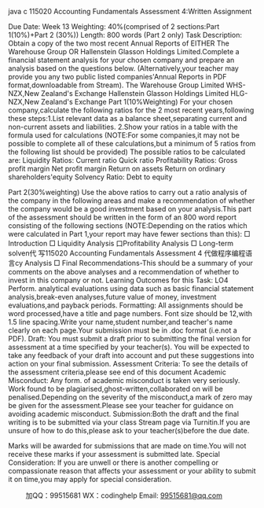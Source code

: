 java c
115020 Accounting   Fundamentals
Assessment 4:Written   Assignment

   Due   Date:
Week   13
Weighting:
40%(comprised of 2   sections:Part   1(10%)+Part   2   (30%))
Length:
800 words   (Part   2   only)
Task
Description:
Obtain a copy of   the   two most   recent Annual   Reports   of   EITHER   The
Warehouse Group OR Hallenstein Glasson Holdings Limited.Complete a      financial statement analysis for   your   chosen   company   and   prepare   an   analysis based   on   the   questions   below.
(Alternatively,your teacher may provide   you   any   two   public   listed   companies'Annual Reports   in PDF   format,downloadable   from   Stream).
The   Warehouse   Group   Limited   WHS-NZX,New   Zealand's   Exchange
Hallenstein Glasson Holdings Limited HLG-NZX,New Zealand's Exchange
Part   1(10%Weighting)
For your chosen company,calculate the   following   ratios   for   the   2 most   recent years,following   these   steps:1.List relevant data as a balance   sheet,separating   current   and non-current   assets   and   liabilities.
2.Show your ratios in a   table with   the   formula   used   for   calculations   (NOTE:For some companies,it may not be   possible   to   complete   all   of these calculations,but a minimum of   5   ratios   from   the   following   list   should   be   provided)
The   possible   ratios   to   be   calculated   are:   Liquidity   Ratios:
Current   ratio
Quick   ratio
Profitability   Ratios:
Gross profit   margin
Net profit margin
Return   on   assets
Return on ordinary   shareholders'equity
Solvency   Ratio:
Debt   to   equity
   
Part   2(30%weighting)
Use the above ratios to   carry   out   a   ratio   analysis   of   the   company   in   the   following areas and make a recommendation   of   whether   the   company   would be a good   investment based on   your   analysis.This   part   of   the   assessment should be written in   the   form   of   an   800 word   report   consisting
of the following   sections   (NOTE:Depending on   the   ratios   which   were
calculated   in Part   1,your report may have   fewer   sections   than   this):
□   Introduction
□   Liquidity   Analysis
口Profitability   Analysis
□ Long-term   solven代 写115020 Accounting Fundamentals Assessment 4
代做程序编程语言cy   Analysis
□ Final Recommendations-This   should be   a   summary   of   your   comments on the above   analyses   and   a   recommendation   of   whether to   invest   in   this   company   or   not.
Learning
Outcomes   for   this Task:
LO4 Perform. analytical evaluations using   data   such   as basic   financial
statement analysis,break-even analyses,future   value   of   money,   investment   evaluations,and   payback   periods.
Formatting:
All assignments should be   word   processed,have   a   title   and   page   numbers.   Font size should be   12,with   1.5   line   spacing.Write   your   name,student
number,and teacher's name clearly on   each   page.Your   submission   must   be   in   .doc   format   (i.e.not a   PDF).
Draft:
You must   submit a draft prior   to   submitting   the   final version   for   assessment at   a   time   specified by   your   teacher(s).
You will be expected to take   any   feedback   of   your   draft   into   account   and   put these   suggestions   into action   on   your   final   submission.
Assessment   Criteria:
To see the details   of   the   assessment   criteria,please   see   end   of   this   document
Academic
Misconduct:
Any form. of   academic   misconduct   is   taken   very   seriously.
Work   found   to   be   plagiarised,ghost-written,collaborated   on   will   be
penalised.Depending on the severity   of   the misconduct,a   mark   of   zero
may be given for the assessment.Please   see   your   teacher   for   guidance   on   avoiding   academic   misconduct.
Submission:Both the   draft and the   final writing   is   to be   submitted   via   your   class   Stream   page via Turnitin.If you are unsure   of how   to   do   this,please   ask   to   your   teacher(s)before   the   due   date.
   
Marks will be awarded for submissions   that   are   made   on   time.You   will   not   receive these marks   if   your   assessment   is   submitted   late.
Special
Consideration:
lf you are unwell or   there   is   another   compelling   or   compassionate   reason      that affects your assessment or   your   ability   to   submit   it   on   time,you may   apply   for   special   consideration.
   

         
加QQ：99515681  WX：codinghelp  Email: 99515681@qq.com
